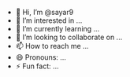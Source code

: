 - 👋 Hi, I’m @sayar9
- 👀 I’m interested in ...
- 🌱 I’m currently learning ...
- 💞️ I’m looking to collaborate on ...
- 📫 How to reach me ...
- 😄 Pronouns: ...
- ⚡ Fun fact: ...

<!---
sayar9/sayar9 is a ✨ special ✨ repository because its `README.md` (this file) appears on your GitHub profile.
You can click the Preview link to tvsdoake a look at your changes.
--->
